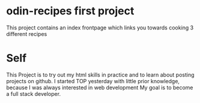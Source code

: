 # odin-recipes first project
This project contains an index frontpage which links you towards cooking 3 different recipes 

# Self
This Project is to try out my html skills in practice and to learn about posting projects on github.
I started TOP yesterday with little prior knowledge, because I was always interested in web development
My goal is to become a full stack developer.
